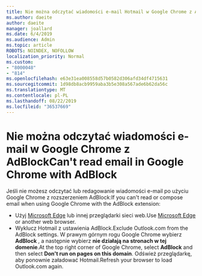 ```yaml
---
title: Nie można odczytać wiadomości e-mail Hotmail w Google Chrome z AdBlock
ms.author: daeite
author: daeite
manager: joallard
ms.date: 6/4/2019
ms.audience: Admin
ms.topic: article
ROBOTS: NOINDEX, NOFOLLOW
localization_priority: Normal
ms.custom:
- "8000048"
- "814"
ms.openlocfilehash: e63e31ea008558d57b0582d306afd34df4715631
ms.sourcegitcommit: 1d98db8acb9959aba3b5e308a567ade6b62da56c
ms.translationtype: MT
ms.contentlocale: pl-PL
ms.lasthandoff: 08/22/2019
ms.locfileid: "36537669"
---
```

# <a name="cant-read-email-in-google-chrome-with-adblock"></a><span data-ttu-id="e9770-102">Nie można odczytać wiadomości e-mail w Google Chrome z AdBlock</span><span class="sxs-lookup"><span data-stu-id="e9770-102">Can't read email in Google Chrome with AdBlock</span></span>

<span data-ttu-id="e9770-103">Jeśli nie możesz odczytać lub redagowanie wiadomości e-mail po użyciu Google Chrome z rozszerzeniem AdBlock:</span><span class="sxs-lookup"><span data-stu-id="e9770-103">If you can't read or compose email when using Google Chrome with the AdBlock extension:</span></span>

- <span data-ttu-id="e9770-104">Użyj [Microsoft Edge](https://go.microsoft.com/fwlink/p/?linkid=2001503&amp;clcid=0x409) lub innej przeglądarki sieci web.</span><span class="sxs-lookup"><span data-stu-id="e9770-104">Use [Microsoft Edge](https://go.microsoft.com/fwlink/p/?linkid=2001503&amp;clcid=0x409) or another web browser.</span></span>
- <span data-ttu-id="e9770-105">Wyklucz Hotmail z ustawienia AdBlock.</span><span class="sxs-lookup"><span data-stu-id="e9770-105">Exclude Outlook.com from the AdBlock settings.</span></span> <span data-ttu-id="e9770-106">W prawym górnym rogu Google Chrome wybierz **AdBlock** , a następnie wybierz **nie działają na stronach w tej domenie**.</span><span class="sxs-lookup"><span data-stu-id="e9770-106">At the top right corner of Google Chrome, select **AdBlock** and then select **Don't run on pages on this domain**.</span></span> <span data-ttu-id="e9770-107">Odśwież przeglądarkę, aby ponownie załadować Hotmail.</span><span class="sxs-lookup"><span data-stu-id="e9770-107">Refresh your browser to load Outlook.com again.</span></span>